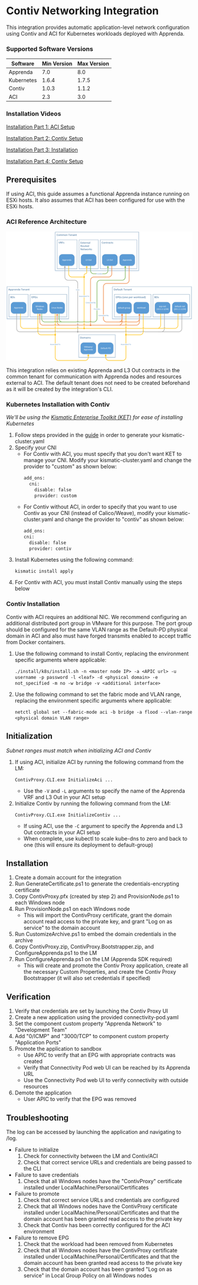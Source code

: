 # Contiv Networking Integration
This integration provides automatic application-level network configuration using Contiv and ACI for Kubernetes workloads deployed with Apprenda.

### Supported Software Versions
|Software|Min Version|Max Version|
|-|-|-|
|Apprenda|7.0|8.0|
|Kubernetes|1.6.4|1.7.5|
|Contiv|1.0.3|1.1.2|
|ACI|2.3|3.0|

### Installation Videos
[Installation Part 1: ACI Setup](https://youtu.be/QfpvOlhUcFQ)

[Installation Part 2: Contiv Setup](https://youtu.be/hypkXX7zeLM)

[Installation Part 3: Installation](https://youtu.be/MuVIuJDMgQ4)

[Installation Part 4: Contiv Setup](https://youtu.be/-c77MNnPp8I)

## Prerequisites
If using ACI, this guide assumes a functional Apprenda instance running on ESXi hosts. It also assumes that ACI has been configured for use with the ESXi hosts.

### ACI Reference Architecture
![ACI Reference Architecture](/docs/aci_reference_architecture.png)

This integration relies on existing Apprenda and L3 Out contracts in the common tenant for communication with Apprenda nodes and resources external to ACI. The default tenant does not need to be created beforehand as it will be created by the integration's CLI.

### Kubernetes Installation with Contiv
*We'll be using the [Kismatic Enterprise Toolkit (KET)](https://github.com/apprenda/kismatic) for ease of installing Kubernetes*
1. Follow steps provided in the [guide](https://github.com/apprenda/kismatic/blob/master/docs/install.md) in order to generate your kismatic-cluster.yaml
2. Specify your CNI
    * For Contiv with ACI, you must specify that you don't want KET to manage your CNI. Modify your kismatic-cluster.yaml and change the provider to "custom" as shown below:
      ```
      add_ons:
        cni:
          disable: false
          provider: custom
      ```
    * For Contiv without ACI, in order to specify that you want to use Contiv as your CNI (instead of Calico/Weave), modify your kismatic-cluster.yaml and change the provider to "contiv" as shown below:
	    ```
      add_ons:
        cni:
          disable: false
          provider: contiv
      ```
3. Install Kubernetes using the following command:
   ```
   kismatic install apply
   ```
4. For Contiv with ACI, you must install Contiv manually using the steps below

### Contiv Installation
Contiv with ACI requires an additional NIC. We recommend configuring an additional distributed port group in VMware for this purpose. The port group should be configured for the same VLAN range as the Default-PD physical domain in ACI and also must have forged transmits enabled to accept traffic from Docker containers.

1. Use the following command to install Contiv, replacing the environment specific arguments where applicable:
	```
	./install/k8s/install.sh -n <master node IP> -a <APIC url> -u username -p password -l <leaf> -d <physical domain> -e not_specified -m no -w bridge -v <additional interface>
	```
2. Use the following command to set the fabric mode and VLAN range, replacing the environment specific arguments where applicable:
	```
	netctl global set --fabric-mode aci -b bridge -a flood --vlan-range <physical domain VLAN range>
	```

## Initialization
*Subnet ranges must match when initializing ACI and Contiv*
1. If using ACI, initialize ACI by running the following command from the LM:
   ```
   ContivProxy.CLI.exe InitializeAci ...
   ```
   * Use the ```-V``` and ```-L``` arguments to specify the name of the Apprenda VRF and L3 Out in your ACI setup
2. Initialize Contiv by running the following command from the LM:
   ```
   ContivProxy.CLI.exe InitializeContiv ...
   ```
   * If using ACI, use the ```-C``` argument to specify the Apprenda and L3 Out contracts in your ACI setup
   * When complete, use kubectl to scale kube-dns to zero and back to one (this will ensure its deployment to default-group)

## Installation
1. Create a domain account for the integration
2. Run GenerateCertificate.ps1 to generate the credentials-encrypting certificate
3. Copy ContivProxy.pfx (created by step 2) and ProvisionNode.ps1 to each Windows node
4. Run ProvisionNode.ps1 on each Windows node
    * This will import the ContivProxy certificate, grant the domain account read access to the private key, and grant "Log on as service" to the domain account
5. Run CustomizeArchive.ps1 to embed the domain credentials in the archive
6. Copy ContivProxy.zip, ContivProxy.Bootstrapper.zip, and ConfigureApprenda.ps1 to the LM
7. Run ConfigureApprenda.ps1 on the LM (Apprenda SDK required)
    * This will create and promote the Contiv Proxy application, create all the necessary Custom Properties, and create the Contiv Proxy Bootstrapper (it will also set credentials if specified)
    
## Verification
1. Verify that credentials are set by launching the Contiv Proxy UI
2. Create a new application using the provided connectivity-pod.yaml
3. Set the component custom property "Apprenda Network" to "Development Team"
4. Add "0/ICMP" and "3000/TCP" to component custom property "Application Ports"
5. Promote the application to sandbox
    * Use APIC to verify that an EPG with appropriate contracts was created
    * Verify that Connectivity Pod web UI can be reached by its Apprenda URL
    * Use the Connectivity Pod web UI to verify connectivity with outside resources
6. Demote the application
    * User APIC to verify that the EPG was removed

## Troubleshooting
The log can be accessed by launching the application and navigating to /log.
* Failure to initialize
  1. Check for connectivity between the LM and Contiv/ACI
  2. Check that correct service URLs and credentials are being passed to the CLI
* Failure to save credentials
  1. Check that all Windows nodes have the "ContivProxy" certificate installed under LocalMachine/Personal/Certificates
* Failure to promote
  1. Check that correct service URLs and credentials are configured
  2. Check that all Windows nodes have the ContivProxy certificate installed under LocalMachine/Personal/Certificates and that the domain account has been granted read access to the private key
  3. Check that Contiv has been correctly configured for the ACI environment
* Failure to remove EPG
  1. Check that the workload had been removed from Kubernetes
  2. Check that all Windows nodes have the ContivProxy certificate installed under LocalMachine/Personal/Certificates and that the domain account has been granted read access to the private key
  3. Check that the domain account has been granted "Log on as service" in Local Group Policy on all Windows nodes
